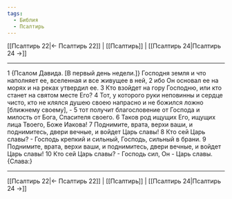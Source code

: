 ```yaml
---
tags:
  - Библия
  - Псалтирь
---
```

[[Псалтирь 22|← Псалтирь 22]] | [[Псалтирь]] | [[Псалтирь 24|Псалтирь 24 →]]

---
1 {Псалом Давида. [В первый день недели.]} Господня земля и что наполняет ее, вселенная и все живущее в ней,
2 ибо Он основал ее на морях и на реках утвердил ее.
3 Кто взойдет на гору Господню, или кто станет на святом месте Его?
4 Тот, у которого руки неповинны и сердце чисто, кто не клялся душею своею напрасно и не божился ложно [ближнему своему], -
5 тот получит благословение от Господа и милость от Бога, Спасителя своего.
6 Таков род ищущих Его, ищущих лица Твоего, Боже Иакова!
7 Поднимите, врата, верхи ваши, и поднимитесь, двери вечные, и войдет Царь славы!
8 Кто сей Царь славы? - Господь крепкий и сильный, Господь, сильный в брани.
9 Поднимите, врата, верхи ваши, и поднимитесь, двери вечные, и войдет Царь славы!
10 Кто сей Царь славы? - Господь сил, Он - Царь славы. {Слава:}

---
[[Псалтирь 22|← Псалтирь 22]] | [[Псалтирь]] | [[Псалтирь 24|Псалтирь 24 →]]